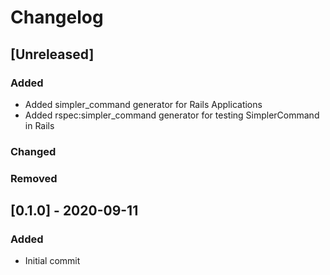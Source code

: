 # Changelog

## [Unreleased]

### Added

- Added simpler_command generator for Rails Applications
- Added rspec:simpler_command generator for testing SimplerCommand in Rails

### Changed

### Removed

## [0.1.0] - 2020-09-11

### Added

- Initial commit
